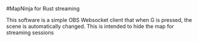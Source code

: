 #MapNinja for Rust streaming

This software is a simple OBS Websocket client that when G is pressed, the scene is automatically changed. This is intended to hide the map for streaming sessions
